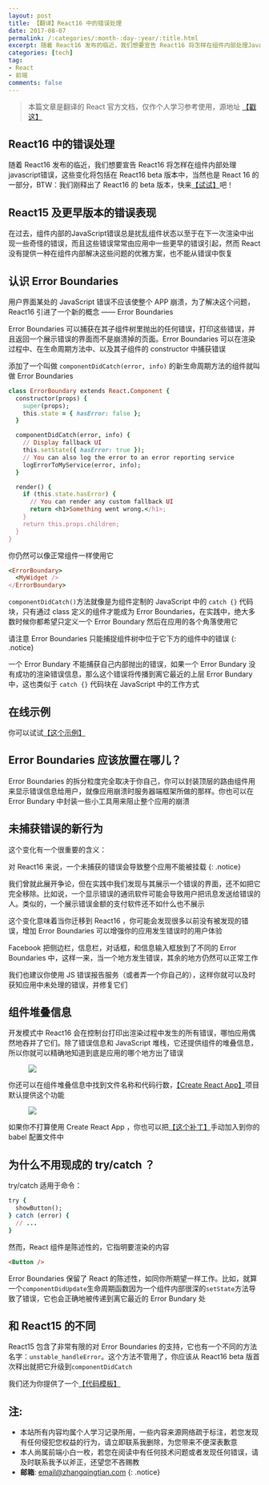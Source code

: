 ```yaml
---
layout: post
title: 【翻译】React16 中的错误处理
date: 2017-08-07
permalink: /:categories/:month-:day-:year/:title.html
excerpt: 随着 React16 发布的临近，我们想要宣告 React16 将怎样在组件内部处理JavaScript错误，这些变化将包括在 React16 beta 版本中，当然也是 React 16 的一部分......
categories: [tech]
tag:
- React
- 前端
comments: false
---
```



> 本篇文章是翻译的 React 官方文档，仅作个人学习参考使用，源地址
<a href="https://facebook.github.io/react/blog/2017/07/26/error-handling-in-react-16.html" target="blank">【戳这】</a>

## React16 中的错误处理
随着 React16 发布的临近，我们想要宣告 React16 将怎样在组件内部处理javascript错误，这些变化将包括在 React16 beta 版本中，当然也是 React 16 的一部分，BTW：我们刚释出了 React16 的 beta 版本，快来<a href="https://github.com/facebook/react/issues/10294" target="blank">【试试】</a>吧！

## React15 及更早版本的错误表现
在过去，组件内部的JavaScript错误总是扰乱组件状态以至于在下一次渲染中出现一些奇怪的错误，而且这些错误常常由应用中一些更早的错误引起，然而 React 没有提供一种在组件内部解决这些问题的优雅方案，也不能从错误中恢复

## 认识 Error Boundaries
用户界面某处的 JavaScript 错误不应该使整个 APP 崩溃，为了解决这个问题，React16 引进了一个新的概念 —— Error Boundaries

Error Boundaries 可以捕获在其子组件树里抛出的任何错误，打印这些错误，并且返回一个展示错误的界面而不是崩溃掉的页面。Error Boundaries 可以在渲染过程中、在生命周期方法中、以及其子组件的 constructor 中捕获错误

添加了一个叫做 `componentDidCatch(error, info)` 的新生命周期方法的组件就叫做 Error Boundaries

~~~ruby
class ErrorBoundary extends React.Component {
  constructor(props) {
    super(props);
    this.state = { hasError: false };
  }

  componentDidCatch(error, info) {
    // Display fallback UI
    this.setState({ hasError: true });
    // You can also log the error to an error reporting service
    logErrorToMyService(error, info);
  }

  render() {
    if (this.state.hasError) {
      // You can render any custom fallback UI
      return <h1>Something went wrong.</h1>;
    }
    return this.props.children;
  }
}
~~~

你仍然可以像正常组件一样使用它

~~~ruby
<ErrorBoundary>
  <MyWidget />
</ErrorBoundary>
~~~

`componentDidCatch()`方法就像是为组件定制的 JavaScript 中的 `catch {}` 代码块，只有通过 class 定义的组件才能成为 Error Boundaries，在实践中，绝大多数时候你都希望只定义一个 Error Boundary 然后在应用的各个角落使用它

请注意 Error Boundaries 只能捕捉组件树中位于它下方的组件中的错误
{: .notice}

一个 Error Bundary 不能捕获自己内部抛出的错误，如果一个 Error Bundary 没有成功的渲染错误信息，那么这个错误将传播到离它最近的上层 Error Bundary 中，这也类似于 `catch {}` 代码块在 JavaScript 中的工作方式

## 在线示例

你可以试试<a href="https://codepen.io/gaearon/pen/wqvxGa?editors=0010" target="blank">【这个示例】</a>

## Error Boundaries 应该放置在哪儿？

Error Boundaries 的拆分粒度完全取决于你自己，你可以封装顶层的路由组件用来显示错误信息给用户，就像应用崩溃时服务器端框架所做的那样。你也可以在 Error Bundary 中封装一些小工具用来阻止整个应用的崩溃

## 未捕获错误的新行为

这个变化有一个很重要的含义：

对 React16 来说，一个未捕获的错误会导致整个应用不能被挂载
{: .notice}

我们曾就此展开争论，但在实践中我们发现与其展示一个错误的界面，还不如把它完全移除。比如说，一个显示错误的通讯软件可能会导致用户把讯息发送给错误的人。类似的，一个展示错误金额的支付软件还不如什么也不展示

这个变化意味着当你迁移到 React16 ，你可能会发现很多以前没有被发现的错误，增加 Error Boundaries 可以增强你的应用发生错误时的用户体验

Facebook 把侧边栏，信息栏，对话框，和信息输入框放到了不同的 Error Boundaries 中，这样一来，当一个地方发生错误，其余的地方仍然可以正常工作

我们也建议你使用 JS 错误报告服务（或者弄一个你自己的），这样你就可以及时获知应用中未处理的错误，并修复它们

## 组件堆叠信息

开发模式中 React16 会在控制台打印出渲染过程中发生的所有错误，哪怕应用偶然地吞并了它们。除了错误信息和 JavaScript 堆栈，它还提供组件的堆叠信息，所以你就可以精确地知道到底是应用的哪个地方出了错误

<figure>
	<img src="{{ site.url }}/assets/img/tech/error-boundaries-stack-trace.png">
</figure>

你还可以在组件堆叠信息中找到文件名称和代码行数，<a href="https://github.com/facebookincubator/create-react-app" target="blank">【Create React App】</a>项目默认提供这个功能

<figure>
	<img src="{{ site.url }}/assets/img/tech/error-boundaries-stack-trace-line-numbers.png">
</figure>

如果你不打算使用 Create React App ，你也可以把<a href="https://www.npmjs.com/package/babel-plugin-transform-react-jsx-source" target="blank">【这个补丁】</a>手动加入到你的 babel 配置文件中

## 为什么不用现成的 try/catch ？

try/catch 适用于命令：

~~~ruby
try {
  showButton();
} catch (error) {
  // ...
}
~~~

然而，React 组件是陈述性的，它指明要渲染的内容

~~~html
<Button />
~~~

Error Boundaries 保留了 React 的陈述性，如同你所期望一样工作。比如，就算一个`componentDidUpdate`生命周期函数因为一个组件内部很深的`setState`方法导致了错误，它也会正确地被传递到离它最近的 Error Bundary 处

## 和 React15 的不同

React15 包含了非常有限的对 Error Boundaries 的支持，它也有一个不同的方法名字：`unstable_handleError`。这个方法不管用了，你应该从 React16 beta 版首次释出就把它升级到`componentDidCatch`

我们还为你提供了一个<a href="https://github.com/reactjs/react-codemod#error-boundaries" target="blank">【代码模板】</a>












## 注:

* 本站所有内容均属个人学习记录所用，一些内容来源网络疏于标注，若您发现有任何侵犯您权益的行为，请立即联系我删除，为您带来不便深表歉意
* 本人尚属前端小白一枚，若您在阅读中有任何技术问题或者发现任何错误，请及时联系我予以斧正，还望您不吝赐教
* **邮箱**: email@zhangqingtian.com
{: .notice}
